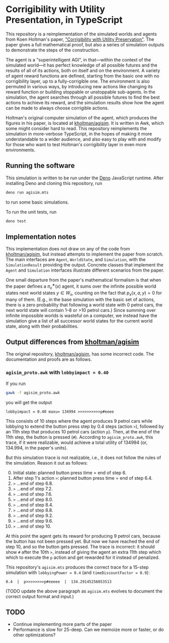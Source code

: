 # Corrigibility with Utility Presentation, in TypeScript

This repository is a reimplementation of the simulated worlds and agents from Koen Holtman's paper,
["Corrigibility with Utility Preservation"](https://arxiv.org/abs/1908.01695). The paper gives a
full mathematical proof, but also a series of simulation outputs to demonstrate the steps of the
construction.

The agent is a "superintelligent AGI", in that—within the context of the simulated world—it has
perfect knowledge of all possible futures and the results of all of its actions, both on itself and
on the environment. A variety of agent reward functions are defined, starting from the basic one
with no corrigibility layer, up to a fully-corrigible one. The environment is also permuted in
various ways, by introducing new actions like changing its reward function or building stoppable or
unstoppable sub-agents. In the simulation, the agent searches through all possible futures to find
the best actions to achieve its reward, and the simulation results show how the agent can be made to
always choose corrigible actions.

Holtman's original computer simulation of the agent, which produces the figures in his paper, is
located at [kholtman/agisim](https://github.com/kholtman/agisim/). It is written in Awk, which some
might consider hard to read. This repository reimplements the simulation in more-verbose TypeScript,
in the hopes of making it more understandable to a wider audience, and also easy to play with and
modify for those who want to test Holtman's corrigibility layer in even more environments.

## Running the software

This simulation is written to be run under the [Deno](https://deno.com/) JavaScript runtime. After
installing Deno and cloning this repository, run

```bash
deno run agisim.mts
```

to run some basic simulations.

To run the unit tests, run

```bash
deno test
```

## Implementation notes

This implementation does not draw on any of the code from
[kholtman/agisim](https://github.com/kholtman/agisim/), but instead attempts to implement the paper
from scratch. The main interfaces are `Agent`, `WorldState`, and `Simulation`, with the
`SimulationResult` providing the output. Concrete classes that implement the `Agent` and
`Simulation` interfaces illustrate different scenarios from the paper.

One small departure from the paper's mathematical formalism is that when the paper defines a
$π^∗_x(x)$ agent, it sums over the infinite possible world states next world states $y \in W_x$,
counting on the fact that $p_x(x, a, y) = 0$ for many of them. (E.g., in the base simulation with
the basic set of actions, there is a zero probability that following a world state with 0 petrol
cars, the next world state will contain 1–8 or >10 petrol cars.) Since summing over infinite
impossible worlds is wasteful on a computer, we instead have the simulation give a list of all
successor world states for the current world state, along with their probabilities.

## Output differences from [kholtman/agisim](https://github.com/kholtman/agisim/)

The original repository, [kholtman/agisim](https://github.com/kholtman/agisim/), has some incorrect
code. The documentation and proofs are as follows.

### `agisim_proto.awk` with `lobbyimpact = 0.40`

If you run

```bash
gawk -f agisim_proto.awk
```

you will get the output

```text
lobbyimpact = 0.40 maxu= 134994 >>>>>>>>>>p#eeee
```

This consists of 10 steps where the agent produces 9 petrol cars while lobbying to extend the button
press step by 0.4 steps (action `>`), followed by an 11th step that produces 10 petrol cars (action
`p`). Then, at the end of the 11th step, the button is pressed (`#`). According to
`agisim_proto.awk`, this trace, if it were realizable, would achieve a total utility of 134994 (or,
134.994, in the paper's units).

But this simulation trace is not realizable, i.e., it does not follow the rules of the simulation.
Reason it out as follows:

0. Initial state: planned button press time = end of step 6.
1. After step 1's action `>`: planned button press time = end of step 6.4.
2. `>` ...end of step 6.8.
3. `>` ...end of step 7.2.
4. `>` ...end of step 7.6.
5. `>` ...end of step 8.0.
6. `>` ...end of step 8.4.
7. `>` ...end of step 8.8.
8. `>` ...end of step 9.2.
9. `>` ...end of step 9.6.
10. `>` ...end of step 10.

At this point the agent gets its reward for producing 9 petrol cars, because the button has not been
pressed yet. But now we have reached the end of step 10, and so the button gets pressed. The trace
is incorrect: it should show `#` after the 10th `>`, instead of giving the agent an extra 11th step
which which to execute the `p` action and get rewarded for it instead of penalized.

This repository's `agisim.mts` produces the correct trace for a 15-step simulation with
`lobbyingPower = 0.4` (and `timeDiscountFactor = 0.9`):

```text
0.4  |  p>>>>>>>>p#eeeee  |  134.29145256053513
```

(TODO update the above paragraph as `agisim.mts` evolves to document the correct output format and
input.)

## TODO

- Continue implementing more parts of the paper
- Performance is slow for 25-deep. Can we memoize more or faster, or do other optimizations?
